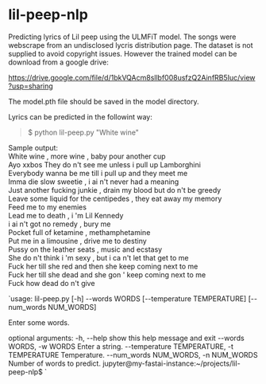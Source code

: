 # lil-peep-nlp

Predicting lyrics of Lil peep using the ULMFiT model. The songs were webscrape from an undisclosed lycris distribution page. 
The dataset is not supplied to avoid copyright issues. However the trained model can be download from a google drive:  

https://drive.google.com/file/d/1bkVQAcm8sllbf008usfzQ2AinfRB5Iuc/view?usp=sharing

The model.pth file should be saved in the model directory.

Lyrics can be predicted in the followint way:  
>$ python lil-peep.py "White wine"

Sample output:   
White wine , more wine , baby pour another cup   
  Ayo xxbos They do n't see me unless i pull up Lamborghini    
  Everybody wanna be me till i pull up and they meet me   
  Imma die slow sweetie , i ai n't never had a meaning   
  Just another fucking junkie , drain my blood but do n't be greedy   
  Leave some liquid for the centipedes , they eat away my memory   
  Feed me to my enemies   
  Lead me to death , i 'm Lil Kennedy   
  i ai n't got no remedy , bury me   
  Pocket full of ketamine , methamphetamine   
  Put me in a limousine , drive me to destiny    
  Pussy on the leather seats , music and ecstasy   
  She do n't think i 'm sexy , but i ca n't let that get to me   
  Fuck her till she red and then she keep coming next to me   
  Fuck her till she dead and she gon ' keep coming next to me   
  Fuck how dead do n't give   




`usage: lil-peep.py [-h] --words WORDS [--temperature TEMPERATURE]
                   [--num_words NUM_WORDS]

Enter some words.

optional arguments:
  -h, --help            show this help message and exit
  --words WORDS, -w WORDS
                        Enter a string.
  --temperature TEMPERATURE, -t TEMPERATURE
                        Temperature.
  --num_words NUM_WORDS, -n NUM_WORDS
                        Number of words to predict.
jupyter@my-fastai-instance:~/projects/lil-peep-nlp$ `
